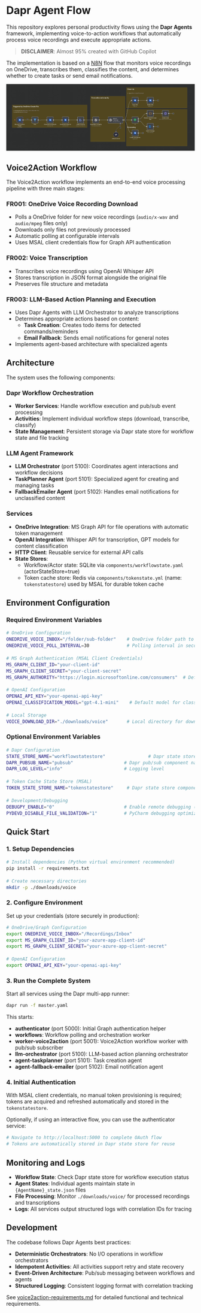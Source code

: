 # Dapr Agent Flow

This repository explores personal productivity flows using the **Dapr Agents** framework, implementing voice-to-action workflows that automatically process voice recordings and execute appropriate actions.

> **DISCLAIMER**: Almost 95% created with GitHub Copilot

The implementation is based on a [N8N](https://n8n.io) flow that monitors voice recordings on OneDrive, transcribes them, classifies the content, and determines whether to create tasks or send email notifications.

![](images/original-n8n-flow.png)

## Voice2Action Workflow

The Voice2Action workflow implements an end-to-end voice processing pipeline with three main stages:

### FR001: OneDrive Voice Recording Download
- Polls a OneDrive folder for new voice recordings (`audio/x-wav` and `audio/mpeg` files only)
- Downloads only files not previously processed
- Automatic polling at configurable intervals
- Uses MSAL client credentials flow for Graph API authentication

### FR002: Voice Transcription  
- Transcribes voice recordings using OpenAI Whisper API
- Stores transcription in JSON format alongside the original file
- Preserves file structure and metadata

### FR003: LLM-Based Action Planning and Execution
- Uses Dapr Agents with LLM Orchestrator to analyze transcriptions
- Determines appropriate actions based on content:
  - **Task Creation**: Creates todo items for detected commands/reminders
  - **Email Fallback**: Sends email notifications for general notes
- Implements agent-based architecture with specialized agents


## Architecture

The system uses the following components:

### Dapr Workflow Orchestration
- **Worker Services**: Handle workflow execution and pub/sub event processing
- **Activities**: Implement individual workflow steps (download, transcribe, classify)
- **State Management**: Persistent storage via Dapr state store for workflow state and file tracking

### LLM Agent Framework
- **LLM Orchestrator** (port 5100): Coordinates agent interactions and workflow decisions  
- **TaskPlanner Agent** (port 5101): Specialized agent for creating and managing tasks
- **FallbackEmailer Agent** (port 5102): Handles email notifications for unclassified content

### Services
- **OneDrive Integration**: MS Graph API for file operations with automatic token management
- **OpenAI Integration**: Whisper API for transcription, GPT models for content classification
- **HTTP Client**: Reusable service for external API calls
- **State Stores**:
  - Workflow/Actor state: SQLite via `components/workflowstate.yaml` (actorStateStore=true)
  - Token cache store: Redis via `components/tokenstate.yml` (name: `tokenstatestore`) used by MSAL for durable token cache

## Environment Configuration

### Required Environment Variables

```bash
# OneDrive Configuration
ONEDRIVE_VOICE_INBOX="/folder/sub-folder"    # OneDrive folder path to monitor
ONEDRIVE_VOICE_POLL_INTERVAL=30              # Polling interval in seconds (min: 5)

# MS Graph Authentication (MSAL Client Credentials)
MS_GRAPH_CLIENT_ID="your-client-id"
MS_GRAPH_CLIENT_SECRET="your-client-secret"
MS_GRAPH_AUTHORITY="https://login.microsoftonline.com/consumers"  # Default

# OpenAI Configuration  
OPENAI_API_KEY="your-openai-api-key"
OPENAI_CLASSIFICATION_MODEL="gpt-4.1-mini"    # Default model for classification

# Local Storage
VOICE_DOWNLOAD_DIR="./downloads/voice"       # Local directory for downloads
```

### Optional Environment Variables

```bash
# Dapr Configuration
STATE_STORE_NAME="workflowstatestore"                # Dapr state store component name
DAPR_PUBSUB_NAME="pubsub"                   # Dapr pub/sub component name
DAPR_LOG_LEVEL="info"                       # Logging level

# Token Cache State Store (MSAL)
TOKEN_STATE_STORE_NAME="tokenstatestore"     # Dapr state store component name for token cache

# Development/Debugging
DEBUGPY_ENABLE="0"                          # Enable remote debugging (1/0)
PYDEVD_DISABLE_FILE_VALIDATION="1"          # PyCharm debugging optimization
```

## Quick Start

### 1. Setup Dependencies

```bash
# Install dependencies (Python virtual environment recommended)
pip install -r requirements.txt

# Create necessary directories
mkdir -p ./downloads/voice
```

### 2. Configure Environment

Set up your credentials (store securely in production):

```bash
# OneDrive/Graph Configuration  
export ONEDRIVE_VOICE_INBOX="/Recordings/Inbox"
export MS_GRAPH_CLIENT_ID="your-azure-app-client-id"
export MS_GRAPH_CLIENT_SECRET="your-azure-app-client-secret"

# OpenAI Configuration
export OPENAI_API_KEY="your-openai-api-key"
```

### 3. Run the Complete System

Start all services using the Dapr multi-app runner:

```bash
dapr run -f master.yaml
```

This starts:
- **authenticator** (port 5000): Initial Graph authentication helper
- **workflows**: Workflow polling and orchestration worker  
- **worker-voice2action** (port 5001): Voice2Action workflow worker with pub/sub subscriber
- **llm-orchestrator** (port 5100): LLM-based action planning orchestrator
- **agent-taskplanner** (port 5101): Task creation agent
- **agent-fallback-emailer** (port 5102): Email notification agent

### 4. Initial Authentication

With MSAL client credentials, no manual token provisioning is required; tokens are acquired and refreshed automatically and stored in the `tokenstatestore`.

Optionally, if using an interactive flow, you can use the authenticator service:
```bash
# Navigate to http://localhost:5000 to complete OAuth flow
# Tokens are automatically stored in Dapr state store for reuse
```

## Monitoring and Logs

- **Workflow State**: Check Dapr state store for workflow execution status
- **Agent States**: Individual agents maintain state in `{AgentName}_state.json` files
- **File Processing**: Monitor `./downloads/voice/` for processed recordings and transcriptions
- **Logs**: All services output structured logs with correlation IDs for tracing

## Development

The codebase follows Dapr Agents best practices:
- **Deterministic Orchestrators**: No I/O operations in workflow orchestrators
- **Idempotent Activities**: All activities support retry and state recovery
- **Event-Driven Architecture**: Pub/sub messaging between workflows and agents
- **Structured Logging**: Consistent logging format with correlation tracking

See [voice2action-requirements.md](./voice2action-requirements.md) for detailed functional and technical requirements.

